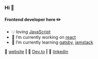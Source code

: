 ### Hi 👋

#### Frontend developer here :pencil2:

- :bulb: loving [JavaScript][JavaScript] 
- :hammer: I’m currently working on [react][react]
- :turtle:  I’m currently learning  [gatsby][gatsby], [jamstack][jamstack] 

:page_facing_up: [website][website] **|** 
:scroll: [Dev.to][Dev.to] **|** 
👔 [linkedin][linkedin]


[react]: http://reactjs.org
[gatsby]: https://gatsbyjs.org
[jamstack]: https://jamstack.org
[website]: https://syedkamal3262.github.io/
[linkedin]: https://www.linkedin.com/in/syed-kamaluddin-011b24140/
[Dev.to]: https://dev.to/syedkamal3262
[JavaScript]: https://developer.mozilla.org/en-US/docs/Web/JavaScript
